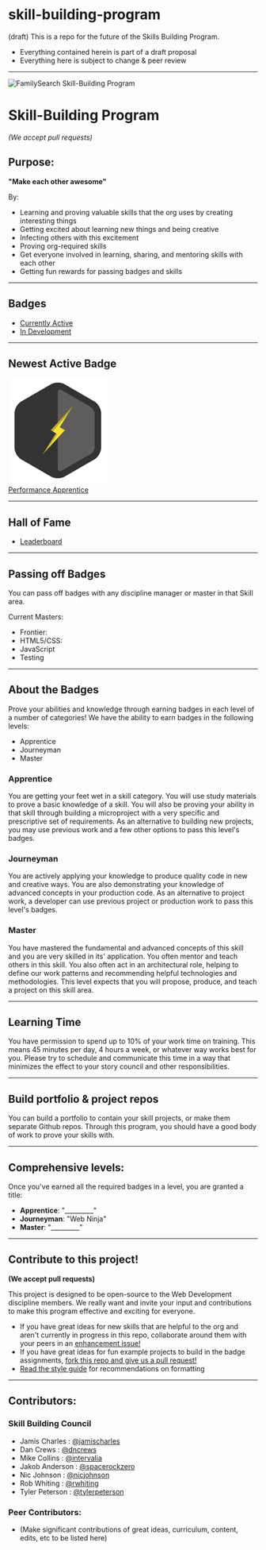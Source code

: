 skill-building-program
======================

(draft) This is a repo for the future of the Skills Building Program.

- Everything contained herein is part of a draft proposal
- Everything here is subject to change & peer review


-----


![FamilySearch Skill-Building Program](https://edge.fscdn.org/assets/img/theme-engage/assets/images/tree-logotype-1x-94806fd4d3214ea1ab7ce7eac7310d2c.png "FamilySearch Skill-Building Program")

# Skill-Building Program
*(We accept pull requests)*

## Purpose:
**"Make each other awesome"**

By:

  - Learning and proving valuable skills that the org uses by creating
interesting things
  - Getting excited about learning new things and being creative
  - Infecting others with this excitement
  - Proving org-required skills
  - Get everyone involved in learning, sharing, and mentoring skills with each
other
  - Getting fun rewards for passing badges and skills


-----


## Badges
- [Currently Active](badges-active/ "Currently Active Badges")
- [In Development](badges-in-development/ "Badges in development")


-----

## Newest Active Badge
![Performance Apprentice Badge Image](img/badges/perf-apprentice-md.png "Performance Apprentice Badge Image")  
[Performance Apprentice](badges-active/performance/apprentice.md)

-----


## Hall of Fame
- [Leaderboard](hall-of-fame.md "Hall of Fame Leaderboard")


-----

## Passing off Badges
You can pass off badges with any discipline manager or master in that Skill area.

Current Masters:
- Frontier:
- HTML5/CSS:
- JavaScript
- Testing


-----


## About the Badges

Prove your abilities and knowledge through earning badges in each level of a
number of categories!
We have the ability to earn badges in the following levels:

- Apprentice
- Journeyman
- Master

### Apprentice
You are getting your feet wet in a skill category. You will use study materials
to prove a basic knowledge of a skill. You will also be proving your ability in
that skill through building a microproject with a very specific and prescriptive
set of requirements. As an alternative to building new projects, you may use
previous work and a few other options to pass this level's badges.

### Journeyman
You are actively applying your knowledge to produce quality code in new and
creative ways. You are also demonstrating your knowledge of advanced concepts in
your production code. As an alternative to project work, a developer can use
previous project or production work to pass this level's badges.

### Master
You have mastered the fundamental and advanced concepts of this skill and you
are very skilled in its' application. You often mentor and teach others in this
skill. You also often act in an architectural role, helping to define our work
patterns and recommending helpful technologies and methodologies. This level
expects that you will propose, produce, and teach a project on this skill area.


-----


## Learning Time
You have permission to spend up to 10% of your work time on training. This means
45 minutes per day, 4 hours a week, or whatever way works best for you.
Please try to schedule and communicate this time in a way that minimizes the effect
to your story council and other responsibilities.


-----


## Build portfolio & project repos
You can build a portfolio to contain your skill projects, or make them separate Github
repos. Through this program, you should have a good body of work to prove your
skills with.


-----


## Comprehensive levels:
Once you've earned all the required badges in a level, you are granted a title:

- **Apprentice**: "_________"
- **Journeyman**: "Web Ninja"
- **Master**:     "_________"


-----

## Contribute to this project!
**(We accept pull requests)**

This project is designed to be open-source to the Web Development discipline
members. We really want and invite your input and contributions to make this
program effective and exciting for everyone.

- If you have great ideas for new
skills that are helpful to the org and aren't currently in progress in this
repo, collaborate around them with your peers in an [enhancement issue!](https://github.com/fs-webdev/skill-building-program/issues?labels=enhancement&page=1&state=open "Open Enhancements")
- If you have great ideas for fun example projects to build in the badge
assignments, [fork this repo and give us a pull request!](https://github.com/fs-webdev/skill-building-program/fork "Fork this repo")
- [Read the style guide](style-guide.md "Style Guide") for recommendations on formatting


-----


## Contributors:

### Skill Building Council
- Jamis Charles : [@jamischarles](https://github.com/jamischarles)
- Dan Crews : [@dncrews](https://github.com/dncrews)
- Mike Collins : [@intervalia](https://github.com/intervalia)
- Jakob Anderson : [@spacerockzero](https://github.com/spacerockzero)
- Nic Johnson : [@nicjohnson](https://github.com/nicjohnson)
- Rob Whiting : [@rwhiting](https://github.com/rwhiting)
- Tyler Peterson : [@tylerpeterson](https://github.com/tylerpeterson)

### Peer Contributors:
- (Make significant contributions of great ideas, curriculum, content, edits,
etc to be listed here)
